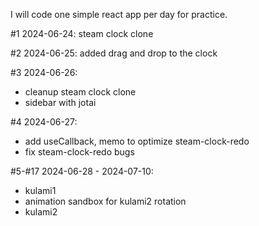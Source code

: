 I will code one simple react app per day for practice.

#1 2024-06-24: steam clock clone

#2 2024-06-25: added drag and drop to the clock

#3 2024-06-26:
- cleanup steam clock clone
- sidebar with jotai

#4 2024-06-27:
- add useCallback, memo to optimize steam-clock-redo
- fix steam-clock-redo bugs

#5-#17 2024-06-28 - 2024-07-10:
- kulami1
- animation sandbox for kulami2 rotation
- kulami2
